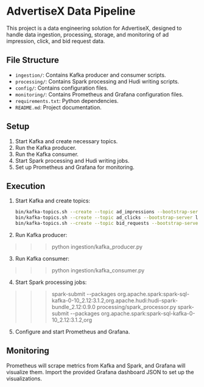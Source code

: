 # AdvertiseX Data Pipeline

This project is a data engineering solution for AdvertiseX, designed to handle data ingestion, processing, storage, and monitoring of ad impression, click, and bid request data.

## File Structure

- `ingestion/`: Contains Kafka producer and consumer scripts.
- `processing/`: Contains Spark processing and Hudi writing scripts.
- `config/`: Contains configuration files.
- `monitoring/`: Contains Prometheus and Grafana configuration files.
- `requirements.txt`: Python dependencies.
- `README.md`: Project documentation.

## Setup

1. Start Kafka and create necessary topics.
2. Run the Kafka producer.
3. Run the Kafka consumer.
4. Start Spark processing and Hudi writing jobs.
5. Set up Prometheus and Grafana for monitoring.

## Execution

1. Start Kafka and create topics:
   ```sh
   bin/kafka-topics.sh --create --topic ad_impressions --bootstrap-server localhost:9092
   bin/kafka-topics.sh --create --topic ad_clicks --bootstrap-server localhost:9092
   bin/kafka-topics.sh --create --topic bid_requests --bootstrap-server localhost:9092

2. Run Kafka producer:
>>> python ingestion/kafka_producer.py

3. Run Kafka consumer:
>>> python ingestion/kafka_consumer.py

4. Start Spark processing jobs:
>>> spark-submit --packages org.apache.spark:spark-sql-kafka-0-10_2.12:3.1.2,org.apache.hudi:hudi-spark-bundle_2.12:0.9.0 processing/spark_processor.py
>>> spark-submit --packages org.apache.spark:spark-sql-kafka-0-10_2.12:3.1.2,org

5. Configure and start Prometheus and Grafana.

## Monitoring
Prometheus will scrape metrics from Kafka and Spark, and Grafana will visualize them. Import the provided Grafana dashboard JSON to set up the visualizations.